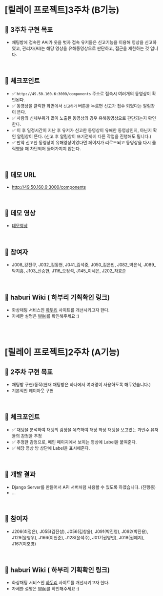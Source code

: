 # [릴레이 프로젝트]3주차 (B기능)
## 🎈 3주차 구현 목표

* 채팅방에 접속한 A씨가 옷을 벗자 접속 유저들은 신고기능을 이용해 영상을 신고하였고, 관리자(AI)는 해당 영상을 유해동영상으로 판단하고, 접근을 제한하는 것 입니다.

<br>

## 🎈 체크포인트
* ✅ `http://49.50.160.6:3000/components` 주소로 접속시 여러개의 동영상이 확인된다.
* ✅ 동영상을 클릭한 화면에서 `신고하기` 버튼을 누르면 신고가 접수 되었다는 알림창이 뜬다.
* ✅ 사람의 신체부위가 많이 노출된 동영상의 경우 유해동영상으로 판단되는지 확인한다.
* ✅ 이 후 일정시간이 지난 후 유저가 신고한 동영상이 유해한 동영상인지, 아닌지 확인 알림창이 뜬다. (신고 후 알림창이 뜨기전까지 다른 작업을 진행해도 됩니다.)
* ✅ 만약 신고한 동영상이 유해영상이었다면 페이지가 리로드되고 동영상을 다시 클릭했을 때 차단되어 들어가지지 않는다.

<br>

## 🎈 데모 URL
* http://49.50.160.6:3000/components

<br>

## 🎈 데모 영상
* [데모영상](https://i.imgur.com/mAgNkWy.gifv)

<br>

## 🎈 참여자
* J008_강진구, J032_김동현, J041_김석중, J050_김은빈, J082_박은식, J089_박지홍, J103_신승현, J116_오정석, J145_이세은, J202_차효준

<br>

## 🎈 haburi Wiki ( 하부리 기획확인 링크)
* 화상채팅 서비스인 [하두리](https://namu.wiki/w/하두리) 사이트를 개선시키고자 한다.
* 자세한 설명은 [Wiki](https://github.com/boostcamp-2020/relay_09/wiki/하부리-Wiki)를 확인해주세요 :)

<br>
<br>

# [릴레이 프로젝트]2주차 (A기능)
## 🎈 2주차 구현 목표

* 채팅방 구현/동작(현재 채팅방은 하나에서 여러명이 사용하도록 해두었습니다.)
* 기본적인 레이아웃 구현

<br>

## 🎈 체크포인트
* ✅ 채팅을 분석하여 채팅의 감정을 예측하여 해당 화상 채팅을 보고있는 과반수 유저들의 감정을 추정
* ✅ 추정한 감정으로, 메인 페이지에서 보이는 영상에 Label을 붙여준다.
* ✅ 해당 영상 방 상단에 Label을 표시해준다.

<br>

## 🎈 개발 결과
* Django Server를 만들어서 API 서버처럼 사용할 수 있도록 하였습니다. (진행중)
* ...

<br>

## 🎈 참여자
* J206(최정은), J055(김진성), J056(김창윤), J091(박진영), J092(박진용), J129(윤영우), J166(이헌준), J128(윤석주), J017(권영언), J018(권예지), J167(이호영)

<br>

## 🎈 haburi Wiki ( 하부리 기획확인 링크)
* 화상채팅 서비스인 [하두리](https://namu.wiki/w/하두리) 사이트를 개선시키고자 한다.
* 자세한 설명은 [Wiki](https://github.com/boostcamp-2020/relay_09/wiki/하부리-Wiki)를 확인해주세요 :)